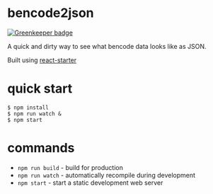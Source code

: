 # bencode2json

[![Greenkeeper badge](https://badges.greenkeeper.io/rahatarmanahmed/bencode2json.svg)](https://greenkeeper.io/)

A quick and dirty way to see what bencode data looks like as JSON.

Built using [react-starter](https://github.com/substack/react-starter)

# quick start

```
$ npm install
$ npm run watch &
$ npm start
```

# commands

* `npm run build` - build for production
* `npm run watch` - automatically recompile during development
* `npm start` - start a static development web server